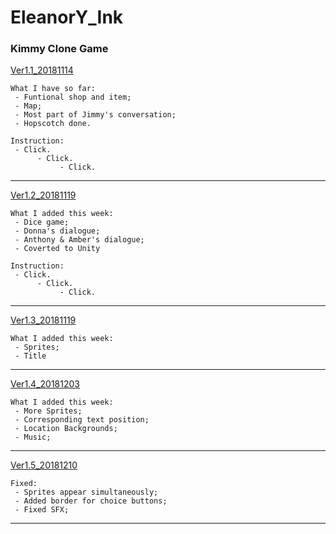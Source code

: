 # EleanorY_Ink
### Kimmy Clone Game
[Ver1.1_20181114](https://jiaxi-yang.itch.io/kimmy-ver1)

    What I have so far: 
     - Funtional shop and item;
     - Map;
     - Most part of Jimmy's conversation;
     - Hopscotch done.

    Instruction:
     - Click.
          - Click.
               - Click.

---

[Ver1.2_20181119](https://jiaxi-yang.itch.io/kimmy-ver2)

    What I added this week: 
     - Dice game;
     - Donna's dialogue;
     - Anthony & Amber's dialogue;
     - Coverted to Unity

    Instruction:
     - Click.
          - Click.
               - Click.

---

[Ver1.3_20181119](https://jiaxi-yang.itch.io/kimmy-ver13)

    What I added this week: 
     - Sprites;
     - Title

---

[Ver1.4_20181203](https://jiaxi-yang.itch.io/kimmy-ver14)

    What I added this week: 
     - More Sprites;
     - Corresponding text position;
     - Location Backgrounds;
     - Music;
     
---

[Ver1.5_20181210](https://jiaxi-yang.itch.io/kimmy-ver15)

    Fixed:
     - Sprites appear simultaneously;
     - Added border for choice buttons;
     - Fixed SFX;
     
---
